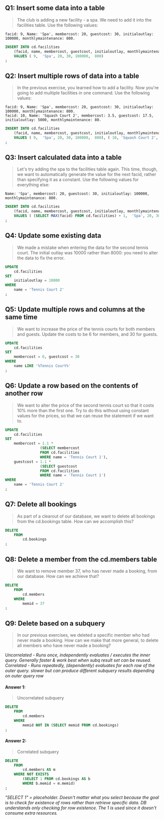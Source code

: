 ## Q1: Insert some data into a table

> The club is adding a new facility - a spa. We need to add it into the facilities table. Use the following values:

    facid: 9, Name: 'Spa', membercost: 20, guestcost: 30, initialoutlay: 100000, monthlymaintenance: 800.

```sql
INSERT INTO cd.facilities
	(facid, name, membercost, guestcost, initialoutlay, monthlymaintenance)
	VALUES ( 9,  'Spa', 20, 30, 100000,  800)
;
```


## Q2: Insert multiple rows of data into a table

> In the previous exercise, you learned how to add a facility. Now you're going to add multiple facilities in one command. Use the following values:

    facid: 9, Name: 'Spa', membercost: 20, guestcost: 30, initialoutlay: 100000, monthlymaintenance: 800.
    facid: 10, Name: 'Squash Court 2', membercost: 3.5, guestcost: 17.5, initialoutlay: 5000, monthlymaintenance: 80.

```sql
INSERT INTO cd.facilities
	(facid, name, membercost, guestcost, initialoutlay, monthlymaintenance)
	VALUES ( 9,  'Spa', 20, 30, 100000,  800), ( 10, 'Squash Court 2', 3.5,  17.5,  5000,  80)
;
```


## Q3:  Insert calculated data into a table

> Let's try adding the spa to the facilities table again. This time, though, we want to automatically generate the value for the next facid, rather than specifying it as a constant. Use the following values for everything else:

    Name: 'Spa', membercost: 20, guestcost: 30, initialoutlay: 100000, monthlymaintenance: 800.

```sql
INSERT INTO cd.facilities
	(facid, name, membercost, guestcost, initialoutlay, monthlymaintenance)
	VALUES ( (SELECT MAX(facid) FROM cd.facilities) + 1,  'Spa', 20, 30, 100000, 800)
;
```


## Q4: Update some existing data

> We made a mistake when entering the data for the second tennis court. The initial outlay was 10000 rather than 8000: you need to alter the data to fix the error. 

```sql
UPDATE 
    cd.facilities
SET 
    initialoutlay = 10000
WHERE 
    name = 'Tennis Court 2'
;
```


## Q5: Update multiple rows and columns at the same time

> We want to increase the price of the tennis courts for both members and guests. Update the costs to be 6 for members, and 30 for guests. 

```sql
UPDATE 
    cd.facilities
SET 
    membercost = 6, guestcost = 30
WHERE 
    name LIKE '%Tennis Court%'
;
```


## Q6: Update a row based on the contents of another row

> We want to alter the price of the second tennis court so that it costs 10% more than the first one. Try to do this without using constant values for the prices, so that we can reuse the statement if we want to. 

```sql
UPDATE 
    cd.facilities
SET 
    membercost = 1.1 * 
                (SELECT membercost
                FROM cd.facilities
                WHERE name = 'Tennis Court 1'),
    guestcost = 1.1 * 
                (SELECT guestcost
                FROM cd.facilities
                WHERE name = 'Tennis Court 1')
WHERE 
    name = 'Tennis Court 2'
;
```


## Q7: Delete all bookings

> As part of a clearout of our database, we want to delete all bookings from the cd.bookings table. How can we accomplish this? 

```sql
DELETE 
    FROM 
        cd.bookings
;
```


## Q8: Delete a member from the cd.members table

> We want to remove member 37, who has never made a booking, from our database. How can we achieve that? 

```sql
DELETE 
    FROM 
        cd.members
    WHERE 
        memid = 37
;
```


## Q9: Delete based on a subquery

> In our previous exercises, we deleted a specific member who had never made a booking. How can we make that more general, to delete all members who have never made a booking?

*Uncorrelated - Runs once, independently evaluates / executes the inner query. Generally faster & work best when subq result set can be reused.
Correlated - Runs repeatedly, (dependently) evaluates for each row of the outer query. slower but can produce different subquery results depending on outer query row*
 
#### Answer 1:
> Uncorrelated subquery

```sql
DELETE 
    FROM 
        cd.members
    WHERE 
        memid NOT IN (SELECT memid FROM cd.bookings)
;
```

#### Answer 2:
> Correlated subquery
```sql
DELETE 
    FROM 
        cd.members AS m
    WHERE NOT EXISTS
        (SELECT 1 FROM cd.bookings AS b
        WHERE b.memid = m.memid) 
;
```
*"SELECT 1" = placeholder. Doesn't matter what you select because the goal is to check for existence of rows rather than retrieve specific data. DB understands only checking for row existence. The 1 is used since it doesn't consume extra resources.*


